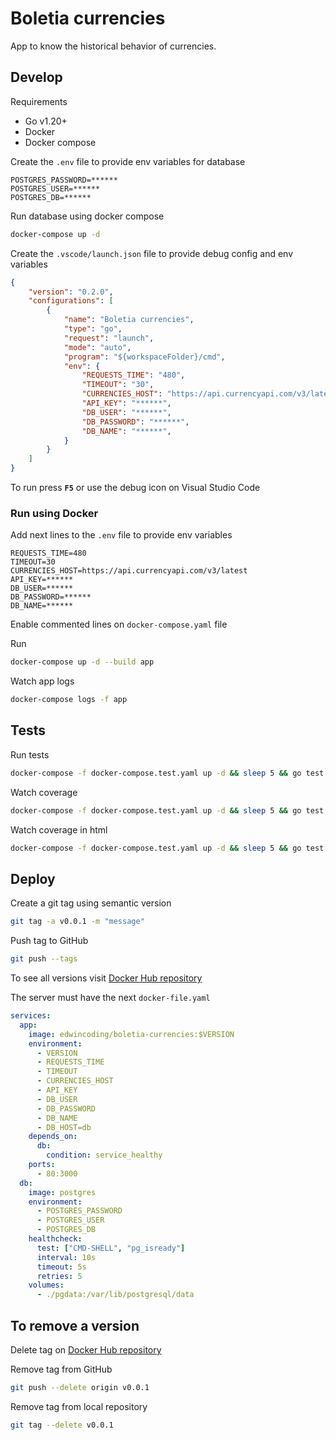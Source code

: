 # Boletia currencies

App to know the historical behavior of currencies.

## Develop

Requirements

- Go v1.20+
- Docker
- Docker compose

Create the `.env` file to provide env variables for database

```
POSTGRES_PASSWORD=******
POSTGRES_USER=******
POSTGRES_DB=******
```

Run database using docker compose

```bash
docker-compose up -d
```

Create the `.vscode/launch.json` file to provide debug config and env variables

```json
{
    "version": "0.2.0",
    "configurations": [
        {
            "name": "Boletia currencies",
            "type": "go",
            "request": "launch",
            "mode": "auto",
            "program": "${workspaceFolder}/cmd",
            "env": {
                "REQUESTS_TIME": "480",
                "TIMEOUT": "30",
                "CURRENCIES_HOST": "https://api.currencyapi.com/v3/latest",
                "API_KEY": "******",
                "DB_USER": "******",
                "DB_PASSWORD": "******",
                "DB_NAME": "******",
            }
        }
    ]
}
```

To run press **`F5`** or use the debug icon on Visual Studio Code

### Run using Docker

Add next lines to the `.env` file to provide env variables

```
REQUESTS_TIME=480
TIMEOUT=30
CURRENCIES_HOST=https://api.currencyapi.com/v3/latest
API_KEY=******
DB_USER=******
DB_PASSWORD=******
DB_NAME=******
```

Enable commented lines on `docker-compose.yaml` file

Run

```bash
docker-compose up -d --build app
```

Watch app logs

```bash
docker-compose logs -f app
```

## Tests

Run tests

```bash
docker-compose -f docker-compose.test.yaml up -d && sleep 5 && go test -v ./... ; docker-compose down
```

Watch coverage

```bash
docker-compose -f docker-compose.test.yaml up -d && sleep 5 && go test ./... -coverprofile cover.out && go tool cover -func cover.out ; docker-compose down
```

Watch coverage in html

```bash
docker-compose -f docker-compose.test.yaml up -d && sleep 5 && go test ./... -coverprofile cover.out && go tool cover -html=cover.out ; docker-compose down
```

## Deploy

Create a git tag using semantic version

```bash
git tag -a v0.0.1 -m "message"
```

Push tag to GitHub

```bash
git push --tags
```

To see all versions visit [Docker Hub repository](https://hub.docker.com/repository/docker/edwincoding/boletia-currencies/)

The server must have the next `docker-file.yaml`

```yaml
services:
  app:
    image: edwincoding/boletia-currencies:$VERSION
    environment:
      - VERSION
      - REQUESTS_TIME
      - TIMEOUT
      - CURRENCIES_HOST
      - API_KEY
      - DB_USER
      - DB_PASSWORD
      - DB_NAME
      - DB_HOST=db
    depends_on:
      db:
        condition: service_healthy
    ports:
      - 80:3000
  db:
    image: postgres
    environment:
      - POSTGRES_PASSWORD
      - POSTGRES_USER
      - POSTGRES_DB
    healthcheck:
      test: ["CMD-SHELL", "pg_isready"]
      interval: 10s
      timeout: 5s
      retries: 5
    volumes:
      - ./pgdata:/var/lib/postgresql/data
```

## To remove a version

Delete tag on [Docker Hub repository](https://hub.docker.com/repository/docker/edwincoding/boletia-currencies/)

Remove tag from GitHub

```bash
git push --delete origin v0.0.1
```

Remove tag from local repository

```bash
git tag --delete v0.0.1
```
